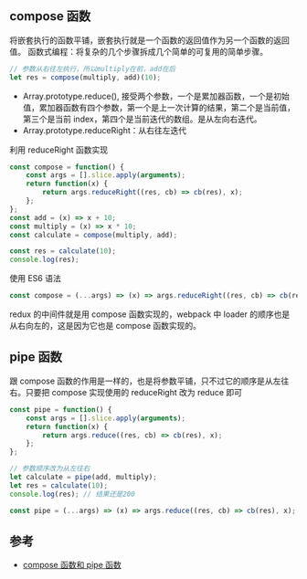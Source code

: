 ## compose 函数

将嵌套执行的函数平铺，嵌套执行就是一个函数的返回值作为另一个函数的返回值。
函数式编程：将复杂的几个步骤拆成几个简单的可复用的简单步骤。

```js
// 参数从右往左执行，所以multiply在前，add在后
let res = compose(multiply, add)(10);
```

-   Array.prototype.reduce(), 接受两个参数，一个是累加器函数，一个是初始值，累加器函数有四个参数，第一个是上一次计算的结果，第二个是当前值，第三个是当前 index，第四个是当前迭代的数组。是从左向右迭代。
-   Array.prototype.reduceRight：从右往左迭代

利用 reduceRight 函数实现

```js
const compose = function() {
    const args = [].slice.apply(arguments);
    return function(x) {
        return args.reduceRight((res, cb) => cb(res), x);
    };
};
const add = (x) => x + 10;
const multiply = (x) => x * 10;
const calculate = compose(multiply, add);

const res = calculate(10);
console.log(res);
```

使用 ES6 语法

```js
const compose = (...args) => (x) => args.reduceRight((res, cb) => cb(res), x);
```

redux 的中间件就是用 compose 函数实现的，webpack 中 loader 的顺序也是从右向左的，这是因为它也是 compose 函数实现的。

## pipe 函数

跟 compose 函数的作用是一样的，也是将参数平铺，只不过它的顺序是从左往右。只要把 compose 实现使用的 reduceRight 改为 reduce 即可

```js
const pipe = function() {
    const args = [].slice.apply(arguments);
    return function(x) {
        return args.reduce((res, cb) => cb(res), x);
    };
};

// 参数顺序改为从左往右
let calculate = pipe(add, multiply);
let res = calculate(10);
console.log(res); // 结果还是200
```

```js
const pipe = (...args) => (x) => args.reduce((res, cb) => cb(res), x);
```

## 参考

-   [compose 函数和 pipe 函数](http://dennisgo.cn/Articles/JavaScript/ComposePipe.html)

